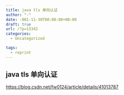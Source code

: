 ```yaml
---
title: java tls 单向认证
author: "-"
date: -001-11-30T00:00:00+00:00
draft: true
url: /?p=13342
categories:
  - Uncategorized

tags:
  - reprint
---
```

## java tls 单向认证
https://blog.csdn.net/fw0124/article/details/41013787